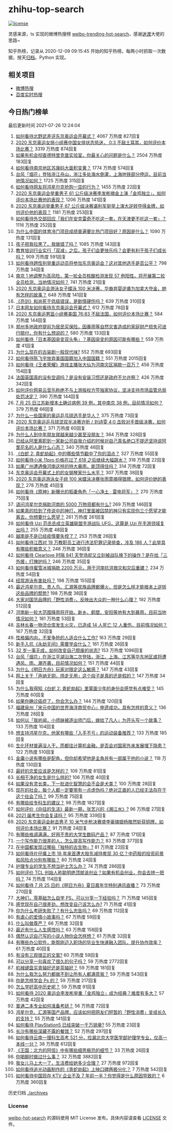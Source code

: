 # zhihu-top-search

[![license](https://img.shields.io/github/license/Arrackisarookie/zhihu-top-search)](https://github.com/Arrackisarookie/zhihu-top-search/blob/master/LICENSE)

灵感来源，ts 实现的微博热搜榜 [weibo-trending-hot-search](https://github.com/justjavac/weibo-trending-hot-search)，感谢[迷渡](https://github.com/justjavac)大佬的思路~

知乎热榜，记录从 2020-12-09 09:15:45 开始的知乎热榜。每两小时抓取一次数据，按天[归档](./archives)。Python 实现。

## 相关项目
+ [微博热搜](https://github.com/Arrackisarookie/weibo-hot-search)
+ [百度实时热搜](https://github.com/Arrackisarookie/baidu-hot-search)

## 今日热门榜单

<!-- Rank Begin -->

最后更新时间 2021-07-26 12:24:04

1. [如何看待北野武差评东京奥运会开幕式？](https://www.zhihu.com/question/474738717) 4067 万热度 827回复
1. [2020 东京奥运女排小组赛中国女排状态低迷， 0:3 不敌土耳其，如何评价本场比赛？](https://www.zhihu.com/question/474827684) 3319 万热度 874回复
1. [如果有机会彻查德特里克堡实验室，你最关心的问题是什么？](https://www.zhihu.com/question/474651210) 2504 万热度 183回复
1. [如何看待南京地区苏康码大面积变黄？](https://www.zhihu.com/question/474543568) 1774 万热度 574回复
1. [台风「烟花」登陆浙江舟山，浙江多处海水倒灌，上海地铁部分停运，目前当地情况如何？](https://www.zhihu.com/question/474766317) 1725 万热度 315回复
1. [如何看待网友将鸿星尔克抢购一空的行为？](https://www.zhihu.com/question/474407260) 1455 万热度 22回复
1. [2020 东京奥运会举重男子 61 公斤级决赛李发彬摘金上演「金鸡独立」，如何评价本场比赛他的表现？](https://www.zhihu.com/question/474822878) 1206 万热度 141回复
1. [2020 东京奥运举重男子 67 公斤级决赛谌利军挺举上演大逆转夺得金牌，如何评价他的表现？](https://www.zhihu.com/question/474862831) 1181 万热度 253回复
1. [如何看待外交部回应「我们在安克雷奇不吃这一套，在天津更不吃这一套」？](https://www.zhihu.com/question/474286574) 1116 万热度 252回复
1. [为什么中国的体育冷门项目成绩普遍要比热门项目好？原因是什么？](https://www.zhihu.com/question/449541844) 1090 万热度 131回复
1. [孩子把我拉黑了，我做错了吗？](https://www.zhihu.com/question/472446183) 1085 万热度 143回复
1. [教育培训行业实行「双减」之后，孩子们会更快乐吗？会更有利于孩子们成长吗？](https://www.zhihu.com/question/474681128) 909 万热度 591回复
1. [如何看待跨性别举重运动员将参加东京奥运会？这对其他选手是否公平？](https://www.zhihu.com/question/474961481) 798 万热度 34回复
1. [南京 1 地调整为高风险，第一轮全员核酸检测发现 57 例阳性，将开展第二轮全员检测，当地情况如何？](https://www.zhihu.com/question/474784048) 741 万热度 21回复
1. [2020 东京奥运会游泳女子蝶泳 100 米决赛，华裔弃婴逆袭为加拿大夺金，她有怎样的故事？](https://www.zhihu.com/question/474974103) 648 万热度 141回复
1. [《亮剑》和尚死于低级错误，是剧情硬伤吗？](https://www.zhihu.com/question/398164518) 639 万热度 310回复
1. [日本网友如何看待东京奥运会开幕式？](https://www.zhihu.com/question/474411219) 612 万热度 78回复
1. [2020 东京奥运男篮小组赛美国 76:83 不敌法国，如何评价本场比赛？](https://www.zhihu.com/question/474874179) 584 万热度 144回复
1. [郑州多地政府提前为居民买保险，因暴雨等自然灾害造成的家庭财产损失可进行赔付，你有什么想说的？](https://www.zhihu.com/question/474091439) 580 万热度 133回复
1. [如何看待「日本基因突变双头龟」？基因突变的原因可能有哪些？](https://www.zhihu.com/question/474298791) 559 万热度 41回复
1. [为什么现在的古装剧一股现代味?](https://www.zhihu.com/question/459603184) 552 万热度 693回复
1. [如何看待陈飞宇放弃美国国籍加入中国国籍？](https://www.zhihu.com/question/474648421) 551 万热度 2015回复
1. [如何看待《王者荣耀》游戏主播张大仙为河南灾区捐款一百万？](https://www.zhihu.com/question/473921278) 456 万热度 154回复
1. [法国英国真的没有空调吗？是没有安装习惯还是政府不允许啊？](https://www.zhihu.com/question/48716799) 426 万热度 342回复
1. [如何评价网易云音乐称绝不与上游版权方签独家协议，坚决支持市场监管总局处罚决定？](https://www.zhihu.com/question/474585146) 390 万热度 144回复
1. [7 月 25 日江苏新增本土确诊病例 39 例，其中南京 38 例，目前情况如何？](https://www.zhihu.com/question/474952764) 379 万热度 66回复
1. [为什么一些国家的奥运乒乓球选手是华人？](https://www.zhihu.com/question/474575633) 375 万热度 73回复
1. [2020 东京奥运乒乓球混双半决赛许昕 / 刘诗雯 4:0 击败对手晋级决赛，如何评价本场比赛？](https://www.zhihu.com/question/474864432) 371 万热度 60回复
1. [为什么人到中年朋友就越来越少甚至没朋友？](https://www.zhihu.com/question/365256729) 364 万热度 328回复
1. [已经从阿里离职到一家新公司自我介绍的时候对自己真名绝口不提还坚持说阿里花名的人是什么心态？](https://www.zhihu.com/question/473619477) 340 万热度 46回复
1. [《白蛇 2: 青蛇劫起》中的哪些情节戳中了你的泪点？](https://www.zhihu.com/question/473751887) 327 万热度 55回复
1. [如何看待小米 11pro 价格在过了 618 之后继续大幅跳水？](https://www.zhihu.com/question/471735453) 318 万热度 22回复
1. [如果广州遭遇像河南这样的特大暴雨，能顶得住吗？](https://www.zhihu.com/question/473589514) 314 万热度 72回复
1. [东京奥运会开幕式上的的女钢琴家什么水平？](https://www.zhihu.com/question/474421998) 307 万热度 38回复
1. [2020 东京奥运游泳女子组 100 米蝶泳决赛张雨霏摘得银牌，如何评价她的表现？](https://www.zhihu.com/question/474961281) 278 万热度 45回复
1. [如何看待《原神》新曝光的稻妻角色「一心净土 · 雷电将军」？](https://www.zhihu.com/question/474037168) 270 万热度 75回复
1. [请问鸿星尔克捐助河南的 5000 万物资都有什么?](https://www.zhihu.com/question/474231343) 269 万热度 146回复
1. [如果真的捡到了传说中的神灯，神灯里面被囚禁的神只有实现你三个愿望才能离去，你想要什么愿望？](https://www.zhihu.com/question/471439343) 261 万热度 261回复
1. [如何看待 Uzi 范丞丞成立英雄联盟手游战队 UFG，这算是 Uzi 在手游领域复出吗？](https://www.zhihu.com/question/474875239) 255 万热度 48回复
1. [越南是不是已经疫情要失控了？](https://www.zhihu.com/question/472328451) 253 万热度 26回复
1. [如何看待江西对 19 万教职员工进行违法犯罪记录排查，涉及 186 人？此举具有哪些积极意义？](https://www.zhihu.com/question/474057771) 248 万热度 36回复
1. [如何看待 Clearlove 时隔 841 天登场却又立刻被战队换下的操作？是在给「三外援」打掩护吗？](https://www.zhihu.com/question/474691477) 246 万热度 35回复
1. [如何看待蜜雪冰城捐款 2200 万元，用于河南抗洪救灾和灾后重建？](https://www.zhihu.com/question/473877625) 234 万热度 54回复
1. [经常游泳有害处吗？](https://www.zhihu.com/question/470855035) 198 万热度 155回复
1. [最近鸿星尔克、贵人鸟、汇源等民族品牌都爆火，但是怎么样才能根本上逆转这些品牌的颓势?](https://www.zhihu.com/question/474546535) 198 万热度 38回复
1. [大家对国货品牌的「野性消费」，反映出大众的一种什么心理？](https://www.zhihu.com/question/474709194) 192 万热度 512回复
1. [河南新一轮大范围降雨将开始，新乡、鹤壁、安阳等地有大到暴雨，目前当地情况如何？](https://www.zhihu.com/question/474971018) 181 万热度 53回复
1. [吉林长春一物流仓库发生火灾，已造成 14 人死亡 12 人重伤，目前情况如何？](https://www.zhihu.com/question/474689226) 167 万热度 32回复
1. [性格偏内向，不爱争抢的人适合什么工作?](https://www.zhihu.com/question/439710198) 163 万热度 29回复
1. [新手入坑《永劫无间》需要学会什么？](https://www.zhihu.com/question/470627425) 161 万热度 26回复
1. [32 岁一事无成，如何改变自己颓废的状态?](https://www.zhihu.com/question/324720000) 153 万热度 1096回复
1. [台风「烟花」在浙江平湖沿海二次登陆，浙江、上海、江苏等华东地区或将遭遇风、雨、潮齐袭，目前情况如何？](https://www.zhihu.com/question/474974452) 151 万热度 44回复
1. [为什么《明日方舟》玩家对限定这么敏感？](https://www.zhihu.com/question/474880130) 147 万热度 43回复
1. [网上关于「声纳无铜，捞走无用」这个段子是真的还是假的？](https://www.zhihu.com/question/20239384) 147 万热度 34回复
1. [为什么我得知《白蛇 2: 青蛇劫起》里蒙面少年的身份会感觉有点难受？](https://www.zhihu.com/question/474408181) 145 万热度 60回复
1. [如果你确诊癌症了，你会怎么办？](https://www.zhihu.com/question/472420082) 144 万热度 120回复
1. [福建泉州「宋元中国的世界海洋商贸中心」申遗成功，具有怎样的意义？](https://www.zhihu.com/question/474853774) 136 万热度 28回复
1. [如何以「我听闻，小师妹被逐出师门后，嫁给了凡人」为开头写一个故事？](https://www.zhihu.com/question/462632432) 133 万热度 104回复
1. [想支持鸿星尔克，他家有哪些「入手不亏」的运动装备推荐？](https://www.zhihu.com/question/474309937) 133 万热度 185回复
1. [生化环材普遍没人干，而都往计算机金融，是否会对国家外来发展埋下隐患？](https://www.zhihu.com/question/427138111) 122 万热度 510回复
1. [金庸小说有哪些是配角，但你却希望他是主角并有一部属于他的小说？](https://www.zhihu.com/question/348474314) 118 万热度 130回复
1. [最好的恋爱应该是怎样的？](https://www.zhihu.com/question/443256355) 109 万热度 81回复
1. [长相干净的女生是什么样的?](https://www.zhihu.com/question/473128043) 106 万热度 40回复
1. [如果没有灵长类，下一批进化智慧的会不会是犬类？](https://www.zhihu.com/question/473422911) 100 万热度 28回复
1. [现在的社会，每个人都一定要带有一点虚伪吗？绝对正直的人已经无法存在于这个社会了吗？](https://www.zhihu.com/question/472584199) 99 万热度 75回复
1. [有哪些给专科生的建议？](https://www.zhihu.com/question/50337668) 98 万热度 1827回复
1. [如何评价《向往的生活》最新一期，张艺兴的《湘江水》?](https://www.zhihu.com/question/474462246) 96 万热度 27回复
1. [2021 届考生你会复读吗？](https://www.zhihu.com/question/464480343) 95 万热度 339回复
1. [2020 东京奥运会射击男子 10 米气步枪决赛盛李豪摘银杨皓然斩获铜牌，如何评价本场比赛？](https://www.zhihu.com/question/474818422) 91 万热度 24回复
1. [有哪些格调满满，好用不贵的大学生数码产品？](https://www.zhihu.com/question/474250836) 87 万热度 171回复
1. [一个写作能力很差的人，怎么提高写作能力？](https://www.zhihu.com/question/351892887) 83 万热度 377回复
1. [在中国都发现过哪些「独特的古生物」?](https://www.zhihu.com/question/447892619) 81 万热度 22回复
1. [如何看待片仔癀上市 18 年来首遭大股东减持套现 30 亿？中药股的投资前景和风险点分别有哪些？](https://www.zhihu.com/question/473958242) 80 万热度 24回复
1. [护理专业的学生不想当护士怎么办？](https://www.zhihu.com/question/312670811) 74 万热度 286回复
1. [如何评价 TCL 创始人称聪明绝顶就该创业？如果有机会创业，你会去拼一把吗？](https://www.zhihu.com/question/473981814) 74 万热度 114回复
1. [如何看待 7 月 25 日的《明日方舟》夏日嘉年华特别通讯直播？](https://www.zhihu.com/question/474878767) 73 万热度 270回复
1. [大神们，零基础怎么自学 PS，可以分享一下经验吗？](https://www.zhihu.com/question/418614553) 71 万热度 145回复
1. [感觉现在自己很差劲，想改变自己该怎么办?](https://www.zhihu.com/question/473565631) 71 万热度 41回复
1. [你为什么考研失败了？有什么忠告吗？](https://www.zhihu.com/question/307092443) 69 万热度 112回复
1. [有虐心的爱情小故事吗？](https://www.zhihu.com/question/381394515) 67 万热度 59回复
1. [什么叫做尊严？](https://www.zhihu.com/question/20110863) 66 万热度 32回复
1. [最近有什么人生感悟吗？](https://www.zhihu.com/question/381896673) 63 万热度 158回复
1. [偶然认识自己写的小说人物你会怎样想？](https://www.zhihu.com/question/471541010) 61 万热度 32回复
1. [有哪些办公软件，能帮刚迈入职场的毕业生快速融入团队，提升协作效率？](https://www.zhihu.com/question/473903612) 61 万热度 40回复
1. [有没有三观很正的文案?](https://www.zhihu.com/question/465646312) 60 万热度 59回复
1. [可以分享一句喜欢了很久的句子吗？](https://www.zhihu.com/question/461392537) 59 万热度 2772回复
1. [机械键盘买青轴好还是茶轴好？](https://www.zhihu.com/question/26581877) 59 万热度 181回复
1. [为什么我怎么努力都做不到让所有人都满意我？](https://www.zhihu.com/question/469838749) 59 万热度 543回复
1. [你是怎样学会 Ps 的？](https://www.zhihu.com/question/29042252) 59 万热度 217回复
1. [怎么学好高中历史呢？](https://www.zhihu.com/question/339866482) 59 万热度 91回复
1. [如何看待 2020 奥运会李发彬举重「金鸡独立」成为经典？难度有多大？](https://www.zhihu.com/question/474839964) 57 万热度 42回复
1. [普通二本专业如何准备考研？](https://www.zhihu.com/question/68719084) 56 万热度 72回复
1. [鸿星尔克、汇源等国产品牌，应该如何把网友们短暂的「野性消费」变成长久的支持？](https://www.zhihu.com/question/474709629) 55 万热度 141回复
1. [如何看待 PlayStation5 已经突破一千万销量?](https://www.zhihu.com/question/474022524) 55 万热度 23回复
1. [长沙有哪些深藏不露的餐馆？](https://www.zhihu.com/question/31025946) 52 万热度 297回复
1. [如何看待云南一理科生高考 521 分，捡漏北京大学医学部护理学专业，仅高一本线一分？](https://www.zhihu.com/question/473821513) 38 万热度 612回复
1. [《王国：北方的阿信》中有哪些细思极恐的细节？](https://www.zhihu.com/question/469063327) 33 万热度 26回复
1. [你喝醉时做过什么事？](https://www.zhihu.com/question/270123090) 32 万热度 3882回复
1. [我女儿马上大一了，生活费给她多少合理？](https://www.zhihu.com/question/470906807) 27 万热度 972回复
1. [如何看待追光动画制作的《青蛇劫起》上映口碑两极分化？](https://www.zhihu.com/question/474561301) 7 万热度 542回复
1. [如何看待中国现存 KTV 企业不及 7 年前一半？你觉得是什么原因导致的？](https://www.zhihu.com/question/473902989) 6 万热度 360回复
<!-- Rank End -->

历史归档 [./archives](./archives)

### License

[weibo-hot-search](https://github.com/Arrackisarookie/zhihu-top-search) 的源码使用 MIT License 发布。具体内容请查看 [LICENSE](./LICENSE) 文件。
